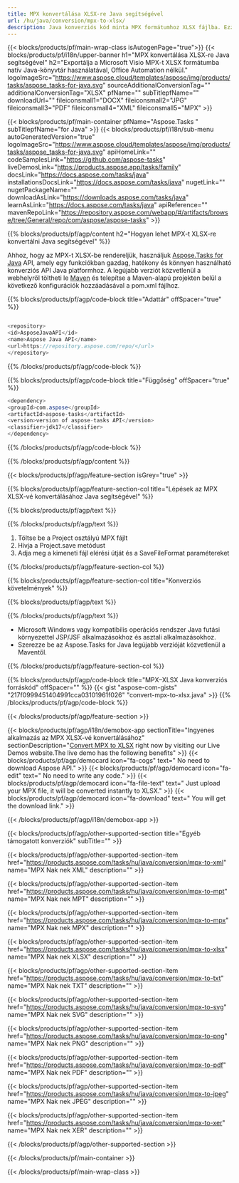```yaml
---
title: MPX konvertálása XLSX-re Java segítségével 
url: /hu/java/conversion/mpx-to-xlsx/ 
description: Java konverziós kód minta MPX formátumhoz XLSX fájlba. Ezzel a példakóddal konvertálhat MPX-t XLSX-vé bármely webes vagy asztali Java alapú alkalmazásban.
---
```


{{< blocks/products/pf/main-wrap-class isAutogenPage="true">}}
{{< blocks/products/pf/i18n/upper-banner h1="MPX konvertálása XLSX-re Java segítségével" h2="Exportálja a Microsoft Visio MPX-t XLSX formátumba natív Java-könyvtár használatával, Office Automation nélkül." logoImageSrc="https://www.aspose.cloud/templates/aspose/img/products/tasks/aspose_tasks-for-java.svg" sourceAdditionalConversionTag="" additionalConversionTag="XLSX" pfName="" subTitlepfName="" downloadUrl="" fileiconsmall1="DOCX" fileiconsmall2="JPG" fileiconsmall3="PDF" fileiconsmall4="XML" fileiconsmall5="MPX" >}}

{{< blocks/products/pf/main-container pfName="Aspose.Tasks " subTitlepfName="for Java" >}}
{{< blocks/products/pf/i18n/sub-menu autoGeneratedVersion="true" logoImageSrc="https://www.aspose.cloud/templates/aspose/img/products/tasks/aspose_tasks-for-java.svg" apiHomeLink="" codeSamplesLink="https://github.com/aspose-tasks" liveDemosLink="https://products.aspose.app/tasks/family" docsLink="https://docs.aspose.com/tasks/java" installationsDocsLink="https://docs.aspose.com/tasks/java" nugetLink="" nugetPackageName="" downloadAsLink="https://downloads.aspose.com/tasks/java" learnAsLink="https://docs.aspose.com/tasks/java" apiReference="" mavenRepoLink="https://repository.aspose.com/webapp/#/artifacts/browse/tree/General/repo/com/aspose/aspose-tasks" >}}

{{% blocks/products/pf/agp/content h2="Hogyan lehet MPX-t XLSX-re konvertálni Java segítségével" %}}

Ahhoz, hogy az MPX-t XLSX-be rendereljük, használjuk
 [Aspose.Tasks for Java](https://products.aspose.com/tasks/java)
 API, amely egy funkciókban gazdag, hatékony és könnyen használható konverziós API Java platformhoz. A legújabb verziót közvetlenül a webhelyről töltheti le
 [Maven](https://repository.aspose.com/webapp/#/artifacts/browse/tree/General/repo/com/aspose/aspose-tasks)
 és telepítse a Maven-alapú projekten belül a következő konfigurációk hozzáadásával a pom.xml fájlhoz.

{{% blocks/products/pf/agp/code-block title="Adattár" offSpacer="true" %}}

```cs

<repository>
<id>AsposeJavaAPI</id>
<name>Aspose Java API</name>
<url>https://repository.aspose.com/repo/</url>
</repository>

```

{{% /blocks/products/pf/agp/code-block %}}

{{% blocks/products/pf/agp/code-block title="Függőség" offSpacer="true" %}}

```cs
<dependency>
<groupId>com.aspose</groupId>
<artifactId>aspose-tasks</artifactId>
<version>version of aspose-tasks API</version>
<classifier>jdk17</classifier>
</dependency>

```

{{% /blocks/products/pf/agp/code-block %}}

{{% /blocks/products/pf/agp/content %}}

{{< blocks/products/pf/agp/feature-section isGrey="true" >}}

{{% blocks/products/pf/agp/feature-section-col title="Lépések az MPX XLSX-vé konvertálásához Java segítségével" %}}

{{% blocks/products/pf/agp/text %}}

{{% /blocks/products/pf/agp/text %}}

1. Töltse be a Project osztályú MPX fájlt
1. Hívja a Project.save metódust
1. Adja meg a kimeneti fájl elérési útját és a SaveFileFormat paramétereket

{{% /blocks/products/pf/agp/feature-section-col %}}

{{% blocks/products/pf/agp/feature-section-col title="Konverziós követelmények" %}}

{{% blocks/products/pf/agp/text %}}

{{% /blocks/products/pf/agp/text %}}

- Microsoft Windows vagy kompatibilis operációs rendszer Java futási környezettel JSP/JSF alkalmazásokhoz és asztali alkalmazásokhoz.
- Szerezze be az Aspose.Tasks for Java legújabb verzióját közvetlenül a Maventől.

{{% /blocks/products/pf/agp/feature-section-col %}}

{{% blocks/products/pf/agp/code-block title="MPX–XLSX Java konverziós forráskód" offSpacer="" %}}
{{< gist "aspose-com-gists" "217f0999451404991cca03101961f026" "convert-mpx-to-xlsx.java" >}}
{{% /blocks/products/pf/agp/code-block %}}

{{< /blocks/products/pf/agp/feature-section >}}

<!-- aboutfile Starts -->

{{< blocks/products/pf/agp/i18n/demobox-app sectionTitle="Ingyenes alkalmazás az MPX XLSX-vé konvertálásához" sectionDescription="[Convert MPX to XLSX](https://products.aspose.app/tasks/conversion/mpx-to-xlsx) right now by visiting our Live Demos website.The live demo has the following benefits" >}}
        {{< blocks/products/pf/agp/democard icon="fa-cogs" text=" No need to download Aspose API." >}}
        {{< blocks/products/pf/agp/democard icon="fa-edit" text=" No need to write any code." >}}
        {{< blocks/products/pf/agp/democard icon="fa-file-text" text=" Just upload your MPX file, it will be converted instantly to XLSX." >}}
        {{< blocks/products/pf/agp/democard icon="fa-download" text=" You will get the download link." >}}

{{< /blocks/products/pf/agp/i18n/demobox-app >}}

<!-- aboutfile Ends -->

{{< blocks/products/pf/agp/other-supported-section title="Egyéb támogatott konverziók" subTitle="" >}}

{{< blocks/products/pf/agp/other-supported-section-item href="https://products.aspose.com/tasks/hu/java/conversion/mpx-to-xml" name="MPX Nak nek XML" description="" >}}

{{< blocks/products/pf/agp/other-supported-section-item href="https://products.aspose.com/tasks/hu/java/conversion/mpx-to-mpt" name="MPX Nak nek MPT" description="" >}}

{{< blocks/products/pf/agp/other-supported-section-item href="https://products.aspose.com/tasks/hu/java/conversion/mpx-to-mpx" name="MPX Nak nek MPX" description="" >}}

{{< blocks/products/pf/agp/other-supported-section-item href="https://products.aspose.com/tasks/hu/java/conversion/mpx-to-xlsx" name="MPX Nak nek XLSX" description="" >}}

{{< blocks/products/pf/agp/other-supported-section-item href="https://products.aspose.com/tasks/hu/java/conversion/mpx-to-txt" name="MPX Nak nek TXT" description="" >}}

{{< blocks/products/pf/agp/other-supported-section-item href="https://products.aspose.com/tasks/hu/java/conversion/mpx-to-svg" name="MPX Nak nek SVG" description="" >}}

{{< blocks/products/pf/agp/other-supported-section-item href="https://products.aspose.com/tasks/hu/java/conversion/mpx-to-png" name="MPX Nak nek PNG" description="" >}}

{{< blocks/products/pf/agp/other-supported-section-item href="https://products.aspose.com/tasks/hu/java/conversion/mpx-to-pdf" name="MPX Nak nek PDF" description="" >}}

{{< blocks/products/pf/agp/other-supported-section-item href="https://products.aspose.com/tasks/hu/java/conversion/mpx-to-jpeg" name="MPX Nak nek JPEG" description="" >}}

{{< blocks/products/pf/agp/other-supported-section-item href="https://products.aspose.com/tasks/hu/java/conversion/mpx-to-xer" name="MPX Nak nek XER" description="" >}}



{{< /blocks/products/pf/agp/other-supported-section >}}

{{< /blocks/products/pf/main-container >}}
    
{{< /blocks/products/pf/main-wrap-class >}}